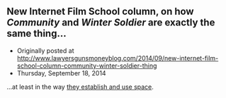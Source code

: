 ## New Internet Film School column, on how <em>Community</em> and <em>Winter Soldier</em> are exactly the same thing…

 * Originally posted at http://www.lawyersgunsmoneyblog.com/2014/09/new-internet-film-school-column-community-winter-soldier-thing
 * Thursday, September 18, 2014

…at least in the way [they establish and use space](http://www.avclub.com/article/film-superior-television-or-vice-versa-wordno-209272).